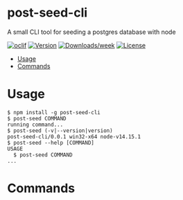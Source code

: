 post-seed-cli
=============

A small CLI tool for seeding a postgres database with node

[![oclif](https://img.shields.io/badge/cli-oclif-brightgreen.svg)](https://oclif.io)
[![Version](https://img.shields.io/npm/v/post-seed-cli.svg)](https://npmjs.org/package/post-seed-cli)
[![Downloads/week](https://img.shields.io/npm/dw/post-seed-cli.svg)](https://npmjs.org/package/post-seed-cli)
[![License](https://img.shields.io/npm/l/post-seed-cli.svg)](https://github.com/molebox/seed-postgres-database-tutorial/blob/master/package.json)

<!-- toc -->
* [Usage](#usage)
* [Commands](#commands)
<!-- tocstop -->
# Usage
<!-- usage -->
```sh-session
$ npm install -g post-seed-cli
$ post-seed COMMAND
running command...
$ post-seed (-v|--version|version)
post-seed-cli/0.0.1 win32-x64 node-v14.15.1
$ post-seed --help [COMMAND]
USAGE
  $ post-seed COMMAND
...
```
<!-- usagestop -->
# Commands
<!-- commands -->

<!-- commandsstop -->
